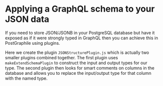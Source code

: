 # Applying a GraphQL schema to your JSON data

If you need to store JSON/JSONB in your PostgreSQL database but have it
exposed as if it were strongly typed in GraphQL then you can achieve this in
PostGraphile using plugins.

Here we create the plugin `JSONStructurePlugin.js` which is actually two
smaller plugins combined together. The first plugin uses
`makeExtendSchemaPlugin` to construct the input and output types for our
type. The second plugin then looks for smart comments on columns in the
database and allows you to replace the input/output type for that column with
the named type.
